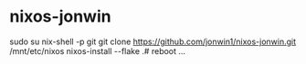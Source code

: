 # nixos-jonwin

sudo su
nix-shell -p git
git clone https://github.com/jonwin1/nixos-jonwin.git /mnt/etc/nixos
nixos-install --flake .#<host>
reboot
...
